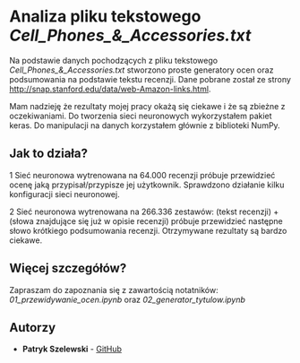 # Analiza pliku tekstowego *Cell_Phones_&_Accessories.txt*

Na podstawie danych pochodzących z pliku tekstowego *Cell_Phones_&_Accessories.txt* stworzono proste generatory ocen oraz podsumowania na podstawie tekstu recenzji. Dane pobrane został ze strony http://snap.stanford.edu/data/web-Amazon-links.html.  

Mam nadzieję że rezultaty mojej pracy okażą się ciekawe i że są zbieżne z oczekiwaniami. Do tworzenia sieci neuronowych wykorzystałem pakiet keras. Do manipulacji na danych korzystałem głównie z biblioteki NumPy.

## Jak to działa?

1 Sieć neuronowa wytrenowana na 64.000 recenzji próbuje przewidzieć ocenę jaką przypisał/przypisze jej użytkownik. Sprawdzono działanie kilku konfiguracji sieci neuronowej.

2 Sieć neuronowa wytrenowana na 266.336 zestawów: (tekst recenzji) + (słowa znajdujące się już w opisie recenzji) próbuje przewidzieć następne słowo krótkiego podsumowania recenzji. Otrzymywane rezultaty są bardzo ciekawe.

## Więcej szczegółów?

Zapraszam do zapoznania się z zawartością notatników: *01_przewidywanie_ocen.ipynb* oraz *02_generator_tytulow.ipynb*

## Autorzy

* **Patryk Szelewski** - [GitHub](https://github.com/pszelew)

